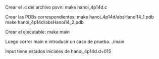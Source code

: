 Crear el .c del archivo psvn:
make hanoi_4p14d.c

Crear las PDBs correspondientes:
make hanoi_4p14d/absHanoi14_1.pdb
make hanoi_4p14d/absHanoi14_2.pdb

Crear el ejecutable:
make main

Luego correr main e introducir un caso de prueba.
./main 
  
Input tiene estados iniciales de hanoi_4p14d.d=015